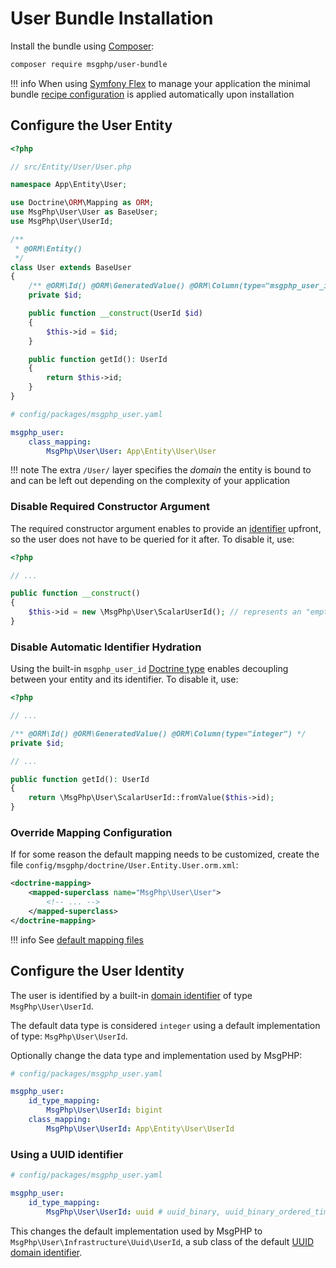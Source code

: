 # User Bundle Installation

Install the bundle using [Composer]:

```bash
composer require msgphp/user-bundle
```

!!! info
    When using [Symfony Flex] to manage your application the minimal bundle [recipe configuration] is applied
    automatically upon installation
    
## Configure the User Entity

```php
<?php

// src/Entity/User/User.php

namespace App\Entity\User;

use Doctrine\ORM\Mapping as ORM;
use MsgPhp\User\User as BaseUser;
use MsgPhp\User\UserId;

/**
 * @ORM\Entity()
 */
class User extends BaseUser
{
    /** @ORM\Id() @ORM\GeneratedValue() @ORM\Column(type="msgphp_user_id", length=191) */
    private $id;

    public function __construct(UserId $id)
    {
        $this->id = $id;
    }

    public function getId(): UserId
    {
        return $this->id;
    }
}
```

```yaml
# config/packages/msgphp_user.yaml

msgphp_user:
    class_mapping:
        MsgPhp\User\User: App\Entity\User\User
```

!!! note
    The extra `/User/` layer specifies the _domain_ the entity is bound to and can be left out depending on the
    complexity of your application

### Disable Required Constructor Argument

The required constructor argument enables to provide an [identifier](../../ddd/identifiers.md) upfront, so the user does
not have to be queried for it after. To disable it, use:

```php
<?php

// ...

public function __construct()
{
    $this->id = new \MsgPhp\User\ScalarUserId(); // represents an "empty" ID (i.e. "new")
}
```

### Disable Automatic Identifier Hydration

Using the built-in `msgphp_user_id` [Doctrine type](../../infrastructure/doctrine-dbal.md#domain-identifier-type)
enables decoupling between your entity and its identifier. To disable it, use:

```php
<?php

// ...

/** @ORM\Id() @ORM\GeneratedValue() @ORM\Column(type="integer") */
private $id;

// ...

public function getId(): UserId
{
    return \MsgPhp\User\ScalarUserId::fromValue($this->id);
}
```

### Override Mapping Configuration

If for some reason the default mapping needs to be customized, create the file `config/msgphp/doctrine/User.Entity.User.orm.xml`:

```xml
<doctrine-mapping>
    <mapped-superclass name="MsgPhp\User\User">
        <!-- ... -->    
    </mapped-superclass>
</doctrine-mapping>
```

!!! info
    See [default mapping files](https://github.com/msgphp/user/tree/master/Infra/Doctrine/Resources/dist-mapping)

## Configure the User Identity

The user is identified by a built-in [domain identifier](../../ddd/identifiers.md) of type `MsgPhp\User\UserId`.

The default data type is considered `integer` using a default implementation of type: `MsgPhp\User\UserId`.

Optionally change the data type and implementation used by MsgPHP:

```yaml
# config/packages/msgphp_user.yaml

msgphp_user:
    id_type_mapping:
        MsgPhp\User\UserId: bigint
    class_mapping:
        MsgPhp\User\UserId: App\Entity\User\UserId
```

### Using a UUID identifier

```yaml
# config/packages/msgphp_user.yaml

msgphp_user:
    id_type_mapping:
        MsgPhp\User\UserId: uuid # uuid_binary, uuid_binary_ordered_time
```

This changes the default implementation used by MsgPHP to `MsgPhp\User\Infrastructure\Uuid\UserId`, a sub class of the default [UUID domain identifier](../../infrastructure/uuid.md#domain-identifier).

[Composer]: https://getcomposer.org
[Symfony Flex]: https://symfony.com/doc/current/setup/flex.html
[recipe configuration]: https://github.com/symfony/recipes-contrib/tree/master/msgphp/user-bundle

